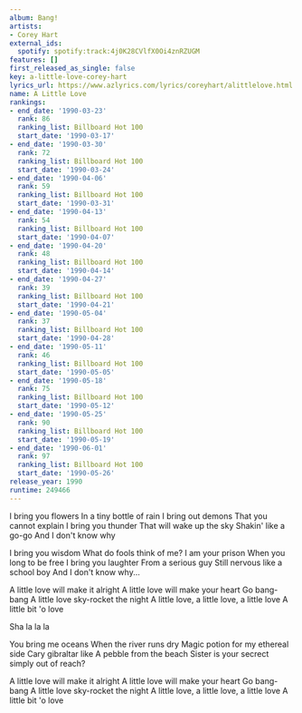 ```yaml
---
album: Bang!
artists:
- Corey Hart
external_ids:
  spotify: spotify:track:4j0K28CVlfX0Oi4znRZUGM
features: []
first_released_as_single: false
key: a-little-love-corey-hart
lyrics_url: https://www.azlyrics.com/lyrics/coreyhart/alittlelove.html
name: A Little Love
rankings:
- end_date: '1990-03-23'
  rank: 86
  ranking_list: Billboard Hot 100
  start_date: '1990-03-17'
- end_date: '1990-03-30'
  rank: 72
  ranking_list: Billboard Hot 100
  start_date: '1990-03-24'
- end_date: '1990-04-06'
  rank: 59
  ranking_list: Billboard Hot 100
  start_date: '1990-03-31'
- end_date: '1990-04-13'
  rank: 54
  ranking_list: Billboard Hot 100
  start_date: '1990-04-07'
- end_date: '1990-04-20'
  rank: 48
  ranking_list: Billboard Hot 100
  start_date: '1990-04-14'
- end_date: '1990-04-27'
  rank: 39
  ranking_list: Billboard Hot 100
  start_date: '1990-04-21'
- end_date: '1990-05-04'
  rank: 37
  ranking_list: Billboard Hot 100
  start_date: '1990-04-28'
- end_date: '1990-05-11'
  rank: 46
  ranking_list: Billboard Hot 100
  start_date: '1990-05-05'
- end_date: '1990-05-18'
  rank: 75
  ranking_list: Billboard Hot 100
  start_date: '1990-05-12'
- end_date: '1990-05-25'
  rank: 90
  ranking_list: Billboard Hot 100
  start_date: '1990-05-19'
- end_date: '1990-06-01'
  rank: 97
  ranking_list: Billboard Hot 100
  start_date: '1990-05-26'
release_year: 1990
runtime: 249466
---
```

I bring you flowers
In a tiny bottle of rain
I bring out demons
That you cannot explain
I bring you thunder
That will wake up the sky
Shakin' like a go-go
And I don't know why

I bring you wisdom
What do fools think of me?
I am your prison
When you long to be free
I bring you laughter
From a serious guy
Still nervous like a school boy
And I don't know why...

A little love will make it alright
A little love will make your heart
Go bang-bang
A little love sky-rocket the night
A little love, a little love, a little love
A little bit 'o love

Sha la la la

You bring me oceans
When the river runs dry
Magic potion for my ethereal side
Cary gibraltar like
A pebble from the beach
Sister is your secrect simply out of reach?

A little love will make it alright
A little love will make your heart 
Go bang-bang
A little love sky-rocket the night
A little love, a little love, a little love
A little bit 'o love
